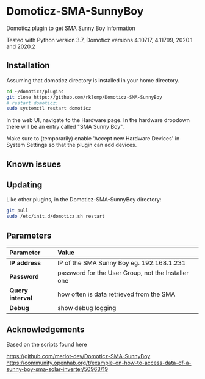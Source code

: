 # Domoticz-SMA-SunnyBoy
Domoticz plugin to get SMA Sunny Boy information

Tested with Python version 3.7, Domoticz versions 4.10717, 4.11799, 2020.1 and 2020.2

## Installation

Assuming that domoticz directory is installed in your home directory.

```bash
cd ~/domoticz/plugins
git clone https://github.com/rklomp/Domoticz-SMA-SunnyBoy
# restart domoticz:
sudo systemctl restart domoticz
```
In the web UI, navigate to the Hardware page. In the hardware dropdown there will be an entry called "SMA Sunny Boy".

Make sure to (temporarily) enable 'Accept new Hardware Devices' in System Settings so that the plugin can add devices.

## Known issues

## Updating

Like other plugins, in the Domoticz-SMA-SunnyBoy directory:
```bash
git pull
sudo /etc/init.d/domoticz.sh restart
```

## Parameters

| Parameter | Value |
| :--- | :--- |
| **IP address** | IP of the SMA Sunny Boy eg. 192.168.1.231 |
| **Password** | password for the User Group, not the Installer one |
| **Query interval** | how often is data retrieved from the SMA |
| **Debug** | show debug logging |

## Acknowledgements

Based on the scripts found here

https://github.com/merlot-dev/Domoticz-SMA-SunnyBoy \
https://community.openhab.org/t/example-on-how-to-access-data-of-a-sunny-boy-sma-solar-inverter/50963/19


